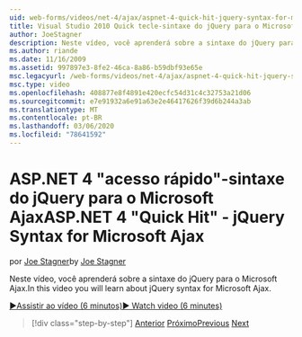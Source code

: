 ```yaml
---
uid: web-forms/videos/net-4/ajax/aspnet-4-quick-hit-jquery-syntax-for-microsoft-ajax
title: Visual Studio 2010 Quick tecle-sintaxe do jQuery para o Microsoft Ajax | Microsoft Docs
author: JoeStagner
description: Neste vídeo, você aprenderá sobre a sintaxe do jQuery para o Microsoft Ajax.
ms.author: riande
ms.date: 11/16/2009
ms.assetid: 997897e3-8fe2-46ca-8a86-b59dbf93e65e
msc.legacyurl: /web-forms/videos/net-4/ajax/aspnet-4-quick-hit-jquery-syntax-for-microsoft-ajax
msc.type: video
ms.openlocfilehash: 408877e8f4891e420ecfc54d31c4c32753a21d06
ms.sourcegitcommit: e7e91932a6e91a63e2e46417626f39d6b244a3ab
ms.translationtype: MT
ms.contentlocale: pt-BR
ms.lasthandoff: 03/06/2020
ms.locfileid: "78641592"
---
```

# <a name="aspnet-4-quick-hit---jquery-syntax-for-microsoft-ajax"></a><span data-ttu-id="69ee0-103">ASP.NET 4 "acesso rápido"-sintaxe do jQuery para o Microsoft Ajax</span><span class="sxs-lookup"><span data-stu-id="69ee0-103">ASP.NET 4 "Quick Hit" - jQuery Syntax for Microsoft Ajax</span></span>

<span data-ttu-id="69ee0-104">por [Joe Stagner](https://github.com/JoeStagner)</span><span class="sxs-lookup"><span data-stu-id="69ee0-104">by [Joe Stagner](https://github.com/JoeStagner)</span></span>

<span data-ttu-id="69ee0-105">Neste vídeo, você aprenderá sobre a sintaxe do jQuery para o Microsoft Ajax.</span><span class="sxs-lookup"><span data-stu-id="69ee0-105">In this video you will learn about jQuery syntax for Microsoft Ajax.</span></span> 

[<span data-ttu-id="69ee0-106">&#9654;Assistir ao vídeo (6 minutos)</span><span class="sxs-lookup"><span data-stu-id="69ee0-106">&#9654; Watch video (6 minutes)</span></span>](https://channel9.msdn.com/Blogs/ASP-NET-Site-Videos/aspnet-4-quick-hit-jquery-syntax-for-microsoft-ajax)

> [!div class="step-by-step"]
> <span data-ttu-id="69ee0-107">[Anterior](aspnet-4-quick-hit-the-scriptloader.md)
> [Próximo](aspnet-4-quick-hit-ajax-data-templates.md)</span><span class="sxs-lookup"><span data-stu-id="69ee0-107">[Previous](aspnet-4-quick-hit-the-scriptloader.md)
[Next](aspnet-4-quick-hit-ajax-data-templates.md)</span></span>
